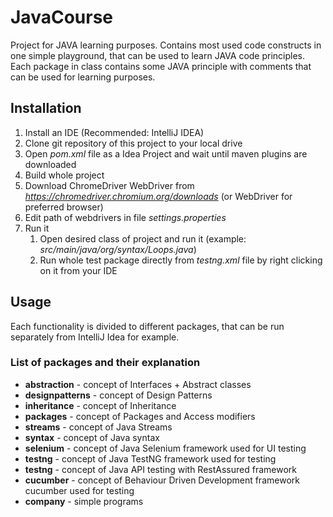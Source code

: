 # JavaCourse
Project for JAVA learning purposes. 
Contains most used code constructs in one simple playground, that can be used to learn JAVA code principles.
Each package in class contains some JAVA principle with comments that can be used for learning purposes.

## Installation
1. Install an IDE (Recommended: IntelliJ IDEA)
1. Clone git repository of this project to your local drive
1. Open *pom.xml* file as a Idea Project and wait until maven plugins are downloaded
1. Build whole project
1. Download ChromeDriver WebDriver from *https://chromedriver.chromium.org/downloads* (or WebDriver for preferred browser)
1. Edit path of webdrivers in file *settings.properties*
1. Run it 
	1. Open desired class of project and run it (example: *src/main/java/org/syntax/Loops.java*)
	1. Run whole test package directly from *testng.xml* file by right clicking on it from your IDE 

## Usage
Each functionality is divided to different packages, that can be run separately from IntelliJ Idea for example.

### List of packages and their explanation
- **abstraction**    - concept of Interfaces + Abstract classes
- **designpatterns** - concept of Design Patterns
- **inheritance**    - concept of Inheritance
- **packages**       - concept of Packages and Access modifiers
- **streams**        - concept of Java Streams
- **syntax**         - concept of Java syntax
- **selenium**       - concept of Java Selenium framework used for UI testing
- **testng**         - concept of Java TestNG framework used for testing
- **testng**         - concept of Java API testing with RestAssured framework
- **cucumber**       - concept of Behaviour Driven Development framework cucumber used for testing
- **company**        - simple programs